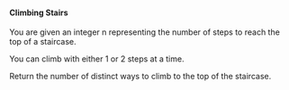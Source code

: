 #### Climbing Stairs

You are given an integer n representing the number of steps to reach the top of a staircase. 

You can climb with either 1 or 2 steps at a time.

Return the number of distinct ways to climb to the top of the staircase.
